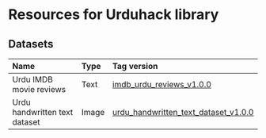 # Resources for Urduhack library

## Datasets

| Name                               | Type  | Tag version                            |
| :---                               | :---  | :---                                   |
| Urdu IMDB movie reviews            | Text  | [imdb_urdu_reviews_v1.0.0]             |
| Urdu handwritten text dataset      | Image | [urdu_handwritten_text_dataset_v1.0.0] |

[imdb_urdu_reviews_v1.0.0]:https://github.com/urduhack/resources/releases/tag/imdb_urdu_reviews_v1.0.0
[urdu_handwritten_text_dataset_v1.0.0]:https://github.com/urduhack/resources/releases/tag/urdu_handwritten_text_dataset_v1.0.0
